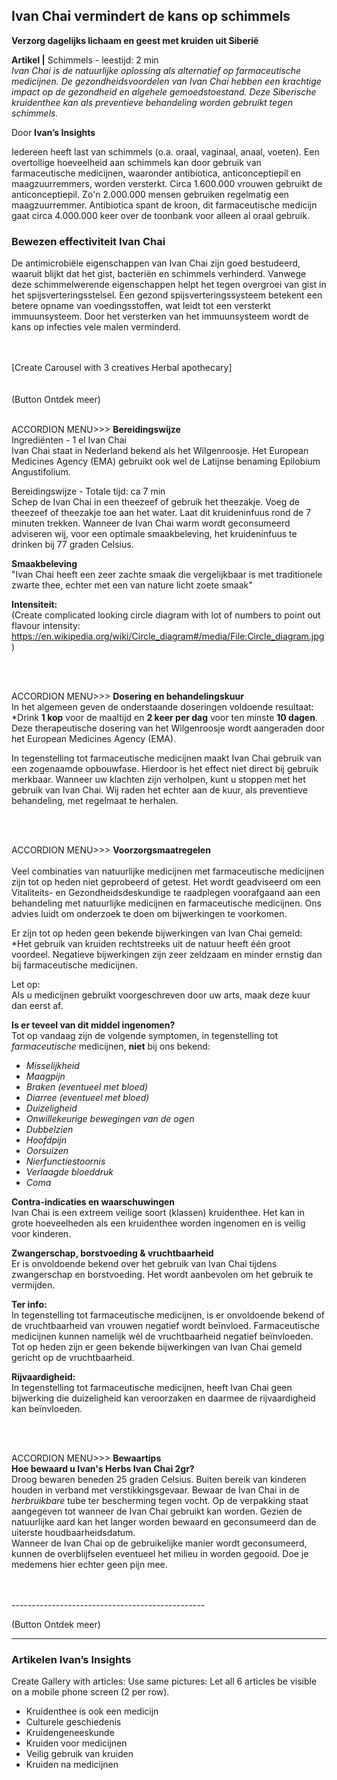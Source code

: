 ## Ivan Chai vermindert de kans op schimmels

**Verzorg dagelijks lichaam en geest met kruiden uit Siberië**

**Artikel |** Schimmels - leestijd: 2 min <br>
_Ivan Chai is de natuurlijke oplossing als alternatief op farmaceutische medicijnen. De gezondheidsvoordelen van Ivan Chai hebben een krachtige impact op de gezondheid en algehele gemoedstoestand. Deze Siberische kruidenthee kan als preventieve behandeling worden gebruikt tegen schimmels._
 
Door **Ivan’s Insights**
 

Iedereen heeft last van schimmels (o.a. oraal, vaginaal, anaal, voeten). Een overtollige hoeveelheid aan schimmels kan door gebruik van farmaceutische medicijnen, waaronder antibiotica, anticonceptiepil en maagzuurremmers, worden versterkt. Circa 1.600.000 vrouwen gebruikt de anticonceptiepil. Zo'n 2.000.000 mensen gebruiken regelmatig een maagzuurremmer. Antibiotica spant de kroon, dit farmaceutische medicijn gaat circa 4.000.000 keer over de toonbank voor alleen al oraal gebruik. 

### Bewezen effectiviteit Ivan Chai 
De antimicrobiële eigenschappen van Ivan Chai zijn goed bestudeerd, waaruit blijkt dat het gist, bacteriën en schimmels verhinderd. Vanwege deze schimmelwerende eigenschappen helpt het tegen overgroei van gist in het spijsverteringsstelsel. Een gezond spijsverteringssysteem betekent een betere opname van voedingsstoffen, wat leidt tot een versterkt immuunsysteem. Door het versterken van het immuunsysteem wordt de kans op infecties vele malen verminderd.


 <br>
 <br>
[Create Carousel with 3 creatives Herbal apothecary]
 <br>
 <br>
 
 <br>
(Button Ontdek meer) 
 <br>
 <br>
 
ACCORDION MENU>>>
**Bereidingswijze** <br>
Ingrediënten - 1 el Ivan Chai <br> 
Ivan Chai staat in Nederland bekend als het Wilgenroosje. Het European Medicines Agency (EMA) gebruikt ook wel de Latijnse benaming Epilobium Angustifolium. 
 
Bereidingswijze - Totale tijd: ca 7 min <br> 
Schep de Ivan Chai in een theezeef of gebruik het theezakje. Voeg de theezeef of theezakje toe aan het water. Laat dit kruideninfuus rond de 7 minuten trekken. Wanneer de Ivan Chai warm wordt geconsumeerd adviseren wij, voor een optimale smaakbeleving, het kruideninfuus te drinken bij 77 graden Celsius. 
 
**Smaakbeleving** <br>
"Ivan Chai heeft een zeer zachte smaak die vergelijkbaar is met traditionele zwarte thee, echter met een van nature licht zoete smaak"
 
**Intensiteit:** <br>
(Create complicated looking circle diagram with lot of numbers to point out flavour intensity: https://en.wikipedia.org/wiki/Circle_diagram#/media/File:Circle_diagram.jpg)
 
 <br>
 <br>
 
ACCORDION MENU>>>
**Dosering en behandelingskuur** <br> 
In het algemeen geven de onderstaande doseringen voldoende resultaat:
*Drink **1 kop** voor de maaltijd en **2 keer per dag** voor ten minste **10 dagen**. <br> 
Deze therapeutische dosering van het Wilgenroosje wordt aangeraden door het European Medicines Agency (EMA). 
 
In tegenstelling tot farmaceutische medicijnen maakt Ivan Chai gebruik van een zogenaamde opbouwfase. Hierdoor is het effect niet direct bij gebruik merkbaar. Wanneer uw klachten zijn verholpen, kunt u stoppen met het gebruik van Ivan Chai. Wij raden het echter aan de kuur, als preventieve behandeling, met regelmaat te herhalen. 
 
 <br>
 <br>
 
ACCORDION MENU>>> 
**Voorzorgsmaatregelen** <br>  
Veel combinaties van natuurlijke medicijnen met farmaceutische medicijnen zijn tot op heden niet geprobeerd of getest. Het wordt geadviseerd om een Vitaliteits- en Gezondheidsdeskundige te raadplegen voorafgaand aan een behandeling met natuurlijke medicijnen en farmaceutische medicijnen. Ons advies luidt om onderzoek te doen om bijwerkingen te voorkomen. 
 
Er zijn tot op heden geen bekende bijwerkingen van Ivan Chai gemeld: <br>
*Het gebruik van kruiden rechtstreeks uit de natuur heeft één groot voordeel. Negatieve bijwerkingen zijn zeer zeldzaam en minder ernstig dan bij farmaceutische medicijnen.
 
Let op: <br>
Als u medicijnen gebruikt voorgeschreven door uw arts, maak deze kuur dan eerst af.
 
**Is er teveel van dit middel ingenomen?** <br>
Tot op vandaag zijn de volgende symptomen, in tegenstelling tot _farmaceutische_ medicijnen, **niet** bij ons bekend:
 
* _Misselijkheid_
* _Maagpijn_
* _Braken (eventueel met bloed)_
* _Diarree (eventueel met bloed)_
* _Duizeligheid_
* _Onwillekeurige bewegingen van de ogen_
* _Dubbelzien_
* _Hoofdpijn_
* _Oorsuizen_
* _Nierfunctiestoornis_
* _Verlaagde bloeddruk_
* _Coma_
 
**Contra-indicaties en waarschuwingen** <br>
Ivan Chai is een extreem veilige soort (klassen) kruidenthee. Het kan in grote hoeveelheden als een kruidenthee worden ingenomen en is veilig voor kinderen.
 
**Zwangerschap, borstvoeding & vruchtbaarheid** <br>
Er is onvoldoende bekend over het gebruik van Ivan Chai tijdens zwangerschap en borstvoeding. Het wordt aanbevolen om het gebruik te vermijden.
 
**Ter info:** <br>
In tegenstelling tot farmaceutische medicijnen, is er onvoldoende bekend of de vruchtbaarheid van vrouwen negatief wordt beïnvloed. Farmaceutische medicijnen kunnen namelijk wél de vruchtbaarheid negatief beïnvloeden. Tot op heden zijn er geen bekende bijwerkingen van Ivan Chai gemeld gericht op de vruchtbaarheid.
 
**Rijvaardigheid:** <br>
In tegenstelling tot farmaceutische medicijnen, heeft Ivan Chai geen bijwerking die duizeligheid kan veroorzaken en daarmee de rijvaardigheid kan beïnvloeden. 
 
 <br>
 <br>
 
ACCORDION MENU>>> 
**Bewaartips** <br> 
**Hoe bewaard u Ivan's Herbs Ivan Chai 2gr?** <br> 
Droog bewaren beneden 25 graden Celsius. Buiten bereik van kinderen houden in verband met verstikkingsgevaar. Bewaar de Ivan Chai in de _herbruikbare_ tube ter bescherming tegen vocht. Op de verpakking staat aangegeven tot wanneer de Ivan Chai gebruikt kan worden. Gezien de natuurlijke aard kan het langer worden bewaard en geconsumeerd dan de uiterste houdbaarheidsdatum. <br> 
Wanneer de Ivan Chai op de gebruikelijke manier wordt geconsumeerd, kunnen de overblijfselen eventueel het milieu in worden gegooid. Doe je medemens hier echter geen pijn mee. 
 
 <br>
 <br>
------------------------------------------------
 
(Button Ontdek meer) 
 
------------------------------------------------
 
### Artikelen Ivan’s Insights
 
Create Gallery with articles: Use same pictures: Let all 6 articles be visible on a mobile phone screen (2 per row). <br> 
* Kruidenthee is ook een medicijn
* Culturele geschiedenis 
* Kruidengeneeskunde
* Kruiden voor medicijnen
* Veilig gebruik van kruiden
* Kruiden na medicijnen
 
 
 
 
 



